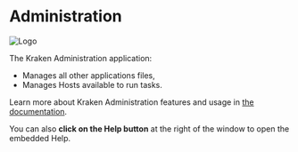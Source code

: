 # Administration

![Logo](/api/storage/static/applications/kraken.svg "Logo")

The Kraken Administration application:

* Manages all other applications files,
* Manages Hosts available to run tasks.

Learn more about Kraken Administration features and usage in <a href="/doc/administration/" target="_blank">the documentation</a>.

You can also **click on the Help button** at the right of the window to open the embedded Help.